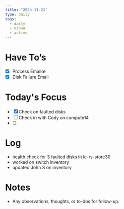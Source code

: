 ```yaml
---
title: "2024-11-21"
type: daily
tags:
  - daily
  - uiowa
  - active
---
```

# Have To’s
- [x] Process Emailœ
- [x] Disk Failure Email

# Today's Focus
- [x] Check on faulted disks
- [ ] Check in with Cody on compute14
- [ ]

# Log
- health check for 3 faulted disks in lc-rs-store30
- worked on switch inventory
- updated John S on inventory 

# Notes
- Any observations, thoughts, or to-dos for follow-up.
